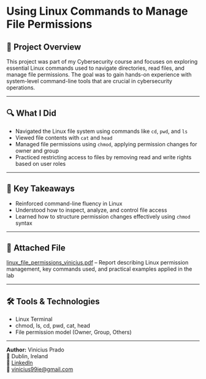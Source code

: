 # Using Linux Commands to Manage File Permissions

## 📝 Project Overview
This project was part of my Cybersecurity course and focuses on exploring essential Linux commands used to navigate directories, read files, and manage file permissions. The goal was to gain hands-on experience with system-level command-line tools that are crucial in cybersecurity operations.

---

## 🔍 What I Did
- Navigated the Linux file system using commands like `cd`, `pwd`, and `ls`
- Viewed file contents with `cat` and `head`
- Managed file permissions using `chmod`, applying permission changes for owner and group
- Practiced restricting access to files by removing read and write rights based on user roles

---

## 🧠 Key Takeaways
- Reinforced command-line fluency in Linux
- Understood how to inspect, analyze, and control file access
- Learned how to structure permission changes effectively using `chmod` syntax

---

## 📎 Attached File
[linux_file_permissions_vinicius.pdf](./linux_file_permissions_vinicius.pdf) – Report describing Linux permission management, key commands used, and practical examples applied in the lab

---

## 🛠 Tools & Technologies
- Linux Terminal  
- chmod, ls, cd, pwd, cat, head  
- File permission model (Owner, Group, Others)

---

**Author:** Vinicius Prado  
📍 Dublin, Ireland  
🔗 [LinkedIn](https://www.linkedin.com/in/viniciusalprado)  
📧 [vinicius99ie@gmail.com](mailto:vinicius99ie@gmail.com)
